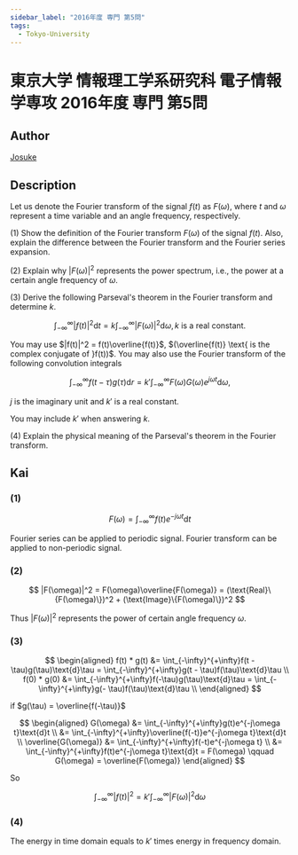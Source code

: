 ```yaml
---
sidebar_label: "2016年度 専門 第5問"
tags:
  - Tokyo-University
---
```

# 東京大学 情報理工学系研究科 電子情報学専攻 2016年度 専門 第5問


## **Author**
[Josuke](https://www.xiaohongshu.com/user/profile/6136a1b40000000002025c4f?xhsshare=QQ&appuid=5de61ebb0000000001004b64&apptime=1718276766)

## **Description**
Let us denote the Fourier transform of the signal $f(t)$ as $F(\omega)$, where $t$ and $\omega$ represent a time variable and an angle frequency, respectively.

(1) Show the definition of the Fourier transform $F(\omega)$ of the signal $f(t)$.
Also, explain the difference between the Fourier transform and the Fourier series expansion.

(2) Explain why $|F(\omega)|^2$ represents the power spectrum, i.e., the power at a certain angle frequency of $\omega$.

(3) Derive the following Parseval's theorem in the Fourier transform and determine $k$.

$$
\int_{-\infty}^{\infty}|f(t)|^2\text{d}t = k\int_{-\infty}^{\infty}|F(\omega)|^2\text{d}\omega, k\text{ is a real constant.}
$$

You may use $|f(t)|^2 = f(t)\overline{f(t)}$, $(\overline{f(t)} \text{ is the complex conjugate of }f(t))$. You may also use the Fourier transform of the following convolution integrals

$$
\int_{-\infty}^{\infty}f(t - \tau)g(\tau)\text{d}r = k'\int_{-\infty}^{\infty}F(\omega)G(\omega)e^{j\omega t}\text{d}\omega ,
$$

$j$ is the imaginary unit and $k'$ is a real constant.

You may include $k'$ when answering $k$.

(4) Explain the physical meaning of the Parseval's theorem in the Fourier transform.

## **Kai**
### (1)

$$
F(\omega) = \int_{-\infty}^{\infty}f(t)e^{-j\omega t}\text{d}t
$$

Fourier series can be applied to periodic signal. Fourier transform can be applied to non-periodic signal.

### (2)

$$
|F(\omega)|^2 = F(\omega)\overline{F(\omega)} = (\text{Real}\{F(\omega)\})^2 + (\text{Image}\{F(\omega)\})^2
$$

Thus $|F(\omega)|^2$ represents the power of certain angle frequency $\omega$.

### (3)

$$
\begin{aligned}
f(t) * g(t) &= \int_{-\infty}^{+\infty}f(t - \tau)g(\tau)\text{d}\tau = \int_{-\infty}^{+\infty}g(t - \tau)f(\tau)\text{d}\tau \\
f(0) * g(0) &= \int_{-\infty}^{+\infty}f(-\tau)g(\tau)\text{d}\tau = \int_{-\infty}^{+\infty}g(- \tau)f(\tau)\text{d}\tau \\
\end{aligned}
$$

if $g(\tau) = \overline{f(-\tau)}$

$$
\begin{aligned}
G(\omega) &= \int_{-\infty}^{+\infty}g(t)e^{-j\omega t}\text{d}t \\
&= \int_{-\infty}^{+\infty}\overline{f(-t)}e^{-j\omega t}\text{d}t \\
\overline{G(\omega)} &= \int_{-\infty}^{+\infty}f(-t)e^{-j\omega t} \\
&= \int_{-\infty}^{+\infty}f(t)e^{-j\omega t}\text{d}t = F(\omega) \qquad G(\omega) = \overline{F(\omega)}
\end{aligned}
$$

So

$$
\int_{-\infty}^{\infty}|f(t)|^2 = k'\int_{-\infty}^{\infty}|F(\omega)|^2 \text{d}\omega
$$

### (4)
The energy in time domain equals to $k'$ times energy in frequency domain.